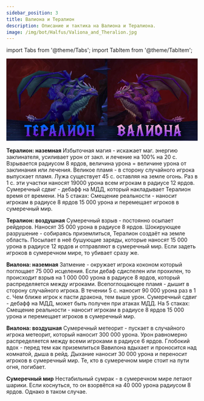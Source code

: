 ```yaml
---
sidebar_position: 3
title: Валиона и Тералион
description: Описание и тактика на Валиона и Тералиона.
image: /img/bot/Halfus/Valiona_and_Theralion.jpg
---
```


import Tabs from '@theme/Tabs';
import TabItem from '@theme/TabItem';

<div className="text--center">

![Sladkaia parochka](/img/bot/VaT/Valiona_and_Theralion.jpg)

</div>


**Тералион: наземная**
Избыточная магия - искажает маг. энергию заклинателя, усиливает урон от закл. и лечение на 100% на 20 с. Взрывается радиусом 8 ярдов, величина урона = величине урона от заклинания или лечения.
Великое пламя - в сторону случайного игрока выпускает пламя. Лужа существует 45 с.  оставляя на земле огонь. Раз в 1 с. эти участки наносят 19000 урона всем игрокам в радиусе 12 ярдов. 
Сумеречный сдвиг - дебафф на МДД, который накладывает Тералион время от времени. На 5 стаках:
Смещение реальности - наносит игрокам в радиусе 8 ярдов 15 000 урона и перемещает игроков в сумеречный мир.

**Тералион: воздушная**
Сумеречный взрыв - постоянно осыпает рейдеров. Наносят 35 000 урона в радиусе 8 ярдов.
Шокирующее разрушение - собираясь приземлиться, Тералион создаёт на земле область. Посылает в неё бушующие заряды, которые наносят 15 000 урона в радиусе 12 ярдов и отправляют в сумеречный мир. Если задеть игроков в сумеречном мире, то убивает сразу же.

**Виалона: наземная**
Затмение - окружает игрока коконом который поглощает 75 000 исцеления. Если дебаф сдиспелен или прохилен, то происходит взрыв на 1 000 000 урона в радиусе 8 ярдов, который распределяется между игроками.
Всепоглощающее пламя - дышит в сторону случайного игрока. В течении 5 с. наносит 90 000 урона раз в 1 с. Чем ближе игрок к пасти дракона, тем выше урон.
Сумеречный сдвиг - дебафф на МДД, может быть получен при атаках МДД. На 5 стаках:
Смещение реальности - наносит игрокам в радиусе 8 ярдов 15 000 урона и перемещает игроков в сумеречный мир.

**Виалона: воздушная**
Сумеречный метеорит - пускает в случайного игрока метеорит, который наносит 300 000 урона. Урон равномерно распределяется между всеми игроками в радиусе 6 ярдов.
Глобокий вдох - перед тем как приземлиться Вавилона вдыхает и проносится над комнатой, дыша в рейд. Дыхание наносит 30 000 урона и переносит игроков в сумеречный мир. Те, кто в сумеречном мире стоит на пути огня, погибает.

**Сумеречный мир**
Нестабильный сумрак - в сумеречном мире летают шарики. Если коснуться, то он взорвётся на 40 000 урона радиусом 8 ярдов. Однако в таком случае.